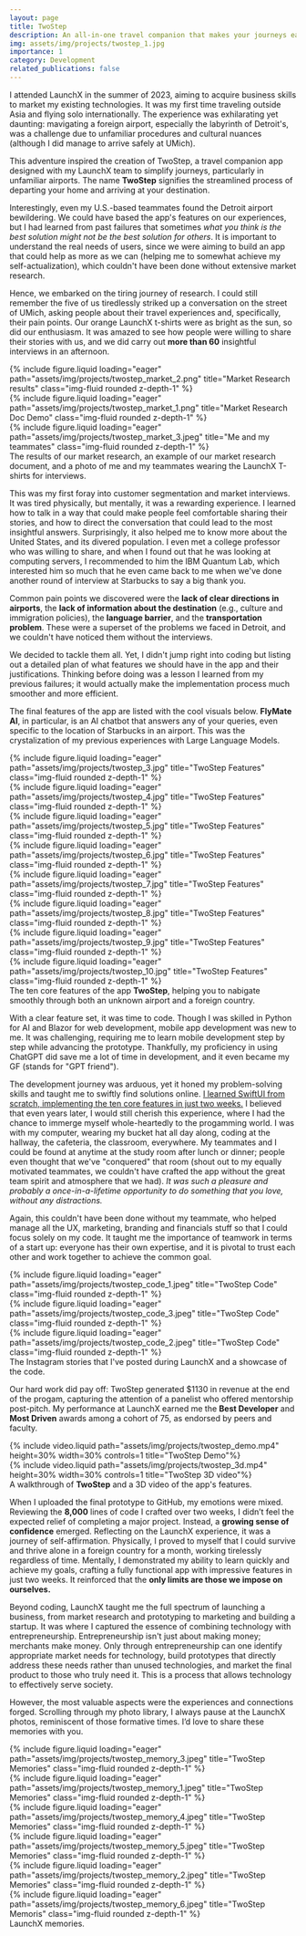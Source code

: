 ```yaml
---
layout: page
title: TwoStep
description: An all-in-one travel companion that makes your journeys easier.
img: assets/img/projects/twostep_1.jpg
importance: 1
category: Development
related_publications: false
---
```

I attended LaunchX in the summer of 2023, aiming to acquire business skills to market my existing technologies. It was my first time traveling outside Asia and flying solo internationally. The experience was exhilarating yet daunting: mavigating a foreign airport, especially the labyrinth of Detroit's, was a challenge due to unfamiliar procedures and cultural nuances (although I did manage to arrive safely at UMich).

This adventure inspired the creation of TwoStep, a travel companion app designed with my LaunchX team to simplify journeys, particularly in unfamiliar airports. The name **TwoStep** signifies the streamlined process of departing your home and arriving at your destination.

Interestingly, even my U.S.-based teammates found the Detroit airport bewildering. We could have based the app's features on our experiences, but I had learned from past failures that sometimes *what you think is the best solution might not be the best solution for others*. It is important to understand the real needs of users, since we were aiming to build an app that could help as more as we can (helping me to somewhat achieve my self-actualization), which couldn't have been done without extensive market research.

Hence, we embarked on the tiring journey of research. I could still remember the five of us tiredlessly striked up a conversation on the street of UMich, asking people about their travel experiences and, specifically, their pain points. Our orange LaunchX t-shirts were as bright as the sun, so did our enthusiasm. It was amazed to see how people were willing to share their stories with us, and we did carry out **more than 60** insightful interviews in an afternoon.

<div class="row">
    <div class="col-sm-4 mt-3 mt-md-0">
        {% include figure.liquid loading="eager" path="assets/img/projects/twostep_market_2.png" title="Market Research results" class="img-fluid rounded z-depth-1" %}
    </div>
    <div class="col-sm-4 mt-3 mt-md-0">
        {% include figure.liquid loading="eager" path="assets/img/projects/twostep_market_1.png" title="Market Research Doc Demo" class="img-fluid rounded z-depth-1" %}
    </div>
    <div class="col-sm-4 mt-3 mt-md-0">
        {% include figure.liquid loading="eager" path="assets/img/projects/twostep_market_3.jpeg" title="Me and my teammates" class="img-fluid rounded z-depth-1" %}
    </div>
</div>
<div class="caption">
    The results of our market research, an example of our market research document, and a photo of me and my teammates wearing the LaunchX T-shirts for interviews.
</div>

This was my first foray into customer segmentation and market interviews. It was tired physically, but mentally, it was a rewarding experience. I learned how to talk in a way that could make people feel comfortable sharing their stories, and how to direct the conversation that could lead to the most insightful answers. Surprisingly, it also helped me to know more about the United States, and its divered population. I even met a college professor who was willing to share, and when I found out that he was looking at computing servers, I recommended to him the IBM Quantum Lab, which interested him so much that he even came back to me when we've done another round of interview at Starbucks to say a big thank you.

Common pain points we discovered were the **lack of clear directions in airports**, the **lack of information about the destination** (e.g., culture and immigration policies), the **language barrier**, and the **transportation problem**. These were a superset of the problems we faced in Detroit, and we couldn't have noticed them without the interviews.

We decided to tackle them all. Yet, I didn't jump right into coding but listing out a detailed plan of what features we should have in the app and their justifications. Thinking before doing was a lesson I learned from my previous failures; it would actually make the implementation process much smoother and more efficient. 

The final features of the app are listed with the cool visuals below. **FlyMate AI**, in particular, is an AI chatbot that answers any of your queries, even specific to the location of Starbucks in an airport. This was the crystalization of my previous experiences with Large Language Models.

<div class="row">
    <div class="col-sm-3 mt-3 mt-md-0">
        {% include figure.liquid loading="eager" path="assets/img/projects/twostep_3.jpg" title="TwoStep Features" class="img-fluid rounded z-depth-1" %}
    </div>
    <div class="col-sm-3 mt-3 mt-md-0">
        {% include figure.liquid loading="eager" path="assets/img/projects/twostep_4.jpg" title="TwoStep Features" class="img-fluid rounded z-depth-1" %}
    </div>
    <div class="col-sm-3 mt-3 mt-md-0">
        {% include figure.liquid loading="eager" path="assets/img/projects/twostep_5.jpg" title="TwoStep Features" class="img-fluid rounded z-depth-1" %}
    </div>
    <div class="col-sm-3 mt-3 mt-md-0">
        {% include figure.liquid loading="eager" path="assets/img/projects/twostep_6.jpg" title="TwoStep Features" class="img-fluid rounded z-depth-1" %}
    </div>
</div>
<div class="row">
    <div class="col-sm-3 mt-3 mt-md-0">
        {% include figure.liquid loading="eager" path="assets/img/projects/twostep_7.jpg" title="TwoStep Features" class="img-fluid rounded z-depth-1" %}
    </div>
    <div class="col-sm-3 mt-3 mt-md-0">
        {% include figure.liquid loading="eager" path="assets/img/projects/twostep_8.jpg" title="TwoStep Features" class="img-fluid rounded z-depth-1" %}
    </div>
    <div class="col-sm-3 mt-3 mt-md-0">
        {% include figure.liquid loading="eager" path="assets/img/projects/twostep_9.jpg" title="TwoStep Features" class="img-fluid rounded z-depth-1" %}
    </div>
    <div class="col-sm-3 mt-3 mt-md-0">
        {% include figure.liquid loading="eager" path="assets/img/projects/twostep_10.jpg" title="TwoStep Features" class="img-fluid rounded z-depth-1" %}
    </div>
</div>
<div class="caption">
    The ten core features of the app <b>TwoStep</b>, helping you to nabigate smoothly through both an unknown airport and a foreign country.
</div>

With a clear feature set, it was time to code. Though I was skilled in Python for AI and Blazor for web development, mobile app development was new to me. It was challenging, requiring me to learn mobile development step by step while advancing the prototype. Thankfully, my proficiency in using ChatGPT did save me a lot of time in development, and it even became my GF (stands for "GPT friend").

The development journey was arduous, yet it honed my problem-solving skills and taught me to swiftly find solutions online. <u>I learned SwiftUI from scratch, implementing the ten core features in just two weeks.</u> I believed that even years later, I would still cherish this experience, where I had the chance to immerge myself whole-heartedly to the progamming world. I was with my computer, wearing my bucket hat all day along, coding at the hallway, the cafeteria, the classroom, everywhere. My teammates and I could be found at anytime at the study room after lunch or dinner; people even thought that we've "conquered" that room (shout out to my equally motivated teammates, we couldn't have crafted the app without the great team spirit and atmosphere that we had). *It was such a pleasure and probably a once-in-a-lifetime opportunity to do something that you love, without any distractions.*

Again, this couldn't have been done without my teammate, who helped manage all the UX, marketing, branding and financials stuff so that I could focus solely on my code. It taught me the importance of teamwork in terms of a start up: everyone has their own expertise, and it is pivotal to trust each other and work together to achieve the common goal.

<div class="row">
    <div class="col-sm-3 mt-3 mt-md-0">
        {% include figure.liquid loading="eager" path="assets/img/projects/twostep_code_1.jpeg" title="TwoStep Code" class="img-fluid rounded z-depth-1" %}
    </div>
    <div class="col-sm-6 mt-3 mt-md-0">
        {% include figure.liquid loading="eager" path="assets/img/projects/twostep_code_3.jpeg" title="TwoStep Code" class="img-fluid rounded z-depth-1" %}
    </div>
    <div class="col-sm-3 mt-3 mt-md-0">
        {% include figure.liquid loading="eager" path="assets/img/projects/twostep_code_2.jpeg" title="TwoStep Code" class="img-fluid rounded z-depth-1" %}
    </div>
</div>
<div class="caption">
    The Instagram stories that I've posted during LaunchX and a showcase of the code.
</div>

Our hard work did pay off: TwoStep generated $1130 in revenue at the end of the progam, capturing the attention of a panelist who offered mentorship post-pitch. My performance at LaunchX earned me the **Best Developer** and **Most Driven** awards among a cohort of 75, as endorsed by peers and faculty. 

<div class="row">
    <div class="col-sm-6 mt-3 mt-md-0">
        {% include video.liquid path="assets/img/projects/twostep_demo.mp4" height=30% width=30% controls=1 title="TwoStep Demo"%}
    </div>
    <div class="col-sm-6 mt-3 mt-md-0">
        {% include video.liquid path="assets/img/projects/twostep_3d.mp4" height=30% width=30% controls=1 title="TwoStep 3D video"%}
    </div>
<div class="caption">
    A walkthrough of <b>TwoStep</b> and a 3D video of the app's features.
</div>

When I uploaded the final prototype to GitHub, my emotions were mixed. Reviewing the **8,000** lines of code I crafted over two weeks, I didn’t feel the expected relief of completing a major project. Instead, a **growing sense of confidence** emerged. Reflecting on the LaunchX experience, it was a journey of self-affirmation. Physically, I proved to myself that I could survive and thrive alone in a foreign country for a month, working tirelessly regardless of time. Mentally, I demonstrated my ability to learn quickly and achieve my goals, crafting a fully functional app with impressive features in just two weeks. It reinforced that the **only limits are those we impose on ourselves.**

Beyond coding, LaunchX taught me the full spectrum of launching a business, from market research and prototyping to marketing and building a startup. It was where I captured the essence of combining technology with entrepreneurship. Entrepreneurship isn't just about making money; merchants make money. Only through entrepreneurship can one identify appropriate market needs for technology, build prototypes that directly address these needs rather than unused technologies, and market the final product to those who truly need it. This is a process that allows technology to effectively serve society.

However, the most valuable aspects were the experiences and connections forged. Scrolling through my photo library, I always pause at the LaunchX photos, reminiscent of those formative times. I’d love to share these memories with you.

<div class="row">
    <div class="col-sm-3 mt-3 mt-md-0">
        {% include figure.liquid loading="eager" path="assets/img/projects/twostep_memory_3.jpeg" title="TwoStep Memories" class="img-fluid rounded z-depth-1" %}
    </div>
    <div class="col-sm-3 mt-3 mt-md-0">
        {% include figure.liquid loading="eager" path="assets/img/projects/twostep_memory_1.jpeg" title="TwoStep Memories" class="img-fluid rounded z-depth-1" %}
    </div>
    <div class="col-sm-3 mt-3 mt-md-0">
        {% include figure.liquid loading="eager" path="assets/img/projects/twostep_memory_4.jpeg" title="TwoStep Memories" class="img-fluid rounded z-depth-1" %}
    </div>
    <div class="col-sm-3 mt-3 mt-md-0">
        {% include figure.liquid loading="eager" path="assets/img/projects/twostep_memory_5.jpeg" title="TwoStep Memories" class="img-fluid rounded z-depth-1" %}
    </div>
</div>
<div class="row">
    <div class="col-sm-6 mt-3 mt-md-0">
        {% include figure.liquid loading="eager" path="assets/img/projects/twostep_memory_2.jpeg" title="TwoStep Memories" class="img-fluid rounded z-depth-1" %}
    </div>
    <div class="col-sm-6 mt-3 mt-md-0">
        {% include figure.liquid loading="eager" path="assets/img/projects/twostep_memory_6.jpeg" title="TwoStep Memoris" class="img-fluid rounded z-depth-1" %}
    </div>
</div>
<div class="caption">
    LaunchX memories.
</div>